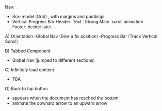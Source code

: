 Nav: 
- Box-model (Grid) , with margins and paddings
- Vertical Progress Bar
Header: Text : Strong
Main: scroll animation
Footer: decide later



A) Orientation
-Global Nav (Give a fix position)
-Progress Bar (Track Vertical Scroll)

B) Tabbed Component
- Global Nav (jumped to different sections)

C) Infinitely load content
- TBA

D) Back to top button
- appears when the document has reached the bottom
- animate the downard arrow to an upward arrow

